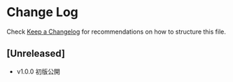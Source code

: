 # Change Log
Check [Keep a Changelog](http://keepachangelog.com/) for recommendations on how to structure this file.
## [Unreleased]
- v1.0.0
初版公開